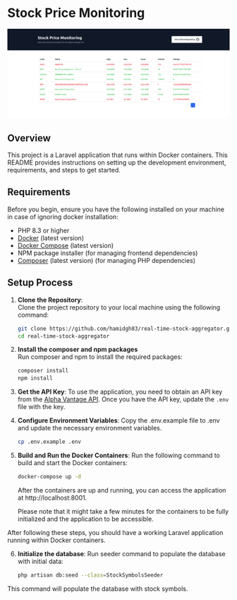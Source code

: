 # Stock Price Monitoring

![Screenshot](screenshot.png "Application Screenshot")


## Overview
This project is a Laravel application that runs within Docker containers. This README provides instructions on setting up the development environment, requirements, and steps to get started.

## Requirements

Before you begin, ensure you have the following installed on your machine in case of ignoring docker installation:

- PHP 8.3 or higher
- [Docker](https://www.docker.com/get-started) (latest version)
- [Docker Compose](https://docs.docker.com/compose/install/) (latest version)
- NPM package installer (for managing frontend dependencies)
- [Composer](https://getcomposer.org/download/) (latest version) (for managing PHP dependencies)


## Setup Process

1. **Clone the Repository**:  
   Clone the project repository to your local machine using the following command:
   ```bash
   git clone https://github.com/hamidgh83/real-time-stock-aggregator.git
   cd real-time-stock-aggregator
   ```
   
2. **Install the composer and npm packages**  
   Run composer and npm to install the required packages:

   ```bash
   composer install
   npm install
   ```

3. **Get the API Key**:
   To use the application, you need to obtain an API key from the [Alpha Vantage API](https://www.alphavantage.co/). Once you have the API key, update the `.env` file with the key.

4. **Configure Environment Variables**:
   Copy the .env.example file to .env and update the necessary environment variables.

   ```bash
   cp .env.example .env
   ```

5. **Build and Run the Docker Containers**:
   Run the following command to build and start the Docker containers:

   ```bash
   docker-compose up -d
   ```
   After the containers are up and running, you can access the application at http://localhost:8001.

   Please note that it might take a few minutes for the containers to be fully initialized and the application to be accessible.

After following these steps, you should have a working Laravel application running within Docker containers.

6. **Initialize the database**:
   Run seeder command to populate the database with initial data:

   ```bash
   php artisan db:seed --class=StockSymbolsSeeder
   ```
This command will populate the database with stock symbols.

